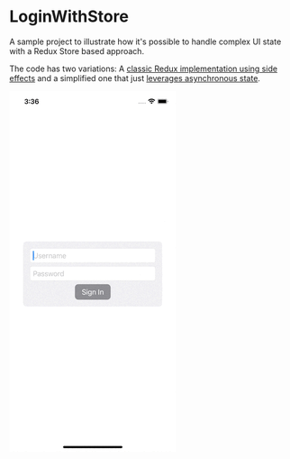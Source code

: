 # LoginWithStore

A sample project to illustrate how it's possible to handle complex UI state with a Redux Store based approach.

The code has two variations: A [classic Redux implementation using side effects](https://github.com/andrea-prearo/LoginWithStore/tree/side-effects) and a simplified one that just [leverages asynchronous state](https://github.com/andrea-prearo/LoginWithStore/tree/main).

![Login with Store](./LoginWithStore.gif)
